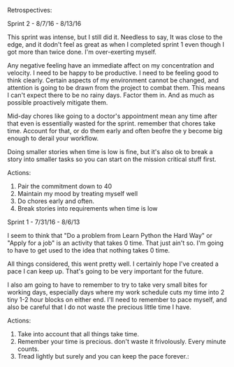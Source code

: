 Retrospectives:

Sprint 2 - 8/7/16 - 8/13/16

This sprint was intense, but I still did it. Needless to say, It was close to the edge, and it dodn't feel as great as when I completed sprint 1 even though I got more than twice done. I'm over-exerting myself.

Any negative feeling have an immediate affect on my concentration and velocity. I need to be happy to be productive. I need to be feeling good to think clearly. Certain aspects of my environment cannot be changed, and attention is going to be drawn from the project to combat them. This means I can't expect there to be no rainy days. Factor them in. And as much as possible proactively mitigate them.

Mid-day chores like going to a doctor's appointment mean any time after that even is essentially wasted for the sprint. remember that chores take time. Account for that, or do them early and often beofre the y become big enough to derail your workflow.

Doing smaller stories when time is low is fine, but it's also ok to break a story into smaller tasks so you can start on the mission critical stuff first.

Actions:
1. Pair the commitment down to 40
2. Maintain my mood by treating myself well
3. Do chores early and often.
4. Break stories into requirements when time is low

Sprint 1 - 7/31/16 - 8/6/13

I seem to think that "Do a problem from Learn Python the Hard Way" or "Apply for a job" is an activity that takes 0 time. That just ain't so. I'm going to have to get used to the idea that nothing takes 0 time.

All things considered, this went pretty well. I certainly hope I've created a pace I can keep up. That's going to be very important for the future.

I also am going to have to remember to try to take very small bites for working days, especially days where my work schedule cuts my time into 2 tiny 1-2 hour blocks on either end. I'll need to remember to pace myself, and also be careful that I do not waste the precious little time I have.

Actions:
1. Take into account that all things take time.
2. Remember your time is precious. don't waste it frivolously. Every minute counts.
3. Tread lightly but surely and you can keep the pace forever.:
